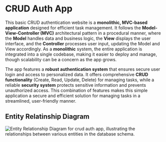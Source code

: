 # CRUD Auth App

This basic CRUD authentication website is a **monolithic, MVC-based application** designed for efficient task management. It follows the **Model-View-Controller (MVC)** architectural pattern in a procedural manner, where the **Model** handles data and business logic, the **View** displays the user interface, and the **Controller** processes user input, updating the Model and View accordingly. As a **monolithic** system, the entire application is integrated into a single codebase, making it easier to deploy and manage, though scalability can be a concern as the app grows.

The app features a **robust authentication system** that ensures secure user login and access to personalized data. It offers comprehensive **CRUD functionality** (Create, Read, Update, Delete) for managing tasks, while a reliable **security system** protects sensitive information and prevents unauthorized access. This combination of features makes this simple application a secure and efficient solution for managing tasks in a streamlined, user-friendly manner.

## Entity Relatinship Diagram

![Entity Relationship Diagram for crud auth app, illustrating the relationships between various entities in the database schema.](https://i.imgur.com/9wX86g4.jpeg)
